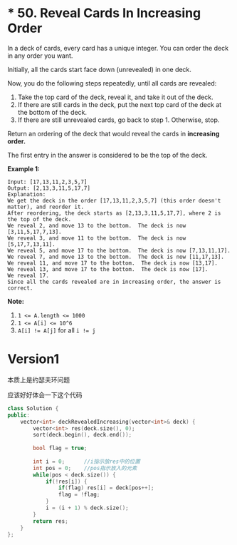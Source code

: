 # * 50. Reveal Cards In Increasing Order

In a deck of cards, every card has a unique integer. You can order the deck in any order you want.

Initially, all the cards start face down (unrevealed) in one deck.

Now, you do the following steps repeatedly, until all cards are revealed:

1. Take the top card of the deck, reveal it, and take it out of the deck.
2. If there are still cards in the deck, put the next top card of the deck at the bottom of the deck.
3. If there are still unrevealed cards, go back to step 1. Otherwise, stop.

Return an ordering of the deck that would reveal the cards in **increasing order.**

The first entry in the answer is considered to be the top of the deck.

**Example 1:**

```
Input: [17,13,11,2,3,5,7]
Output: [2,13,3,11,5,17,7]
Explanation: 
We get the deck in the order [17,13,11,2,3,5,7] (this order doesn't matter), and reorder it.
After reordering, the deck starts as [2,13,3,11,5,17,7], where 2 is the top of the deck.
We reveal 2, and move 13 to the bottom.  The deck is now [3,11,5,17,7,13].
We reveal 3, and move 11 to the bottom.  The deck is now [5,17,7,13,11].
We reveal 5, and move 17 to the bottom.  The deck is now [7,13,11,17].
We reveal 7, and move 13 to the bottom.  The deck is now [11,17,13].
We reveal 11, and move 17 to the bottom.  The deck is now [13,17].
We reveal 13, and move 17 to the bottom.  The deck is now [17].
We reveal 17.
Since all the cards revealed are in increasing order, the answer is correct.
```

**Note:**

1. `1 <= A.length <= 1000`
2. `1 <= A[i] <= 10^6`
3. `A[i] != A[j]` for all `i != j`

# Version1

本质上是约瑟夫环问题

应该好好体会一下这个代码

```cpp
class Solution {
public:
    vector<int> deckRevealedIncreasing(vector<int>& deck) {
        vector<int> res(deck.size(), 0);
        sort(deck.begin(), deck.end());
        
        bool flag = true;
        
        int i = 0;		//i指示放res中的位置
        int pos = 0;	//pos指示放入的元素
        while(pos < deck.size()) {
            if(!res[i]) {
                if(flag) res[i] = deck[pos++];
                flag = !flag;
            }
            i = (i + 1) % deck.size();
        }
        return res;
    }
};
```